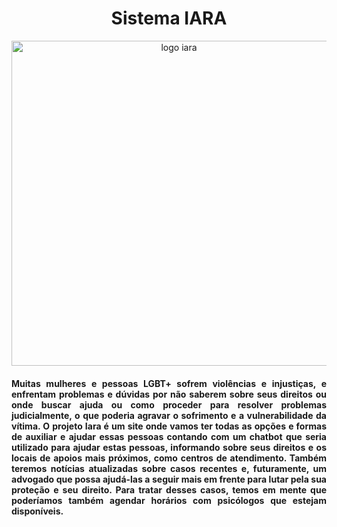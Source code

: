 
<div align="center">
  <h1> Sistema IARA </h1>
  <img src="https://github.com/user-attachments/assets/e457aa1b-8394-4a29-bfcf-20e6082ed119" alt="logo iara" width="520" />
</div>

<div style="text-align: justify; max-width: 600px;">
    <h4>
      Muitas mulheres e pessoas LGBT+ sofrem violências e injustiças, e enfrentam problemas e dúvidas por não saberem sobre seus direitos ou onde buscar ajuda ou como proceder para resolver problemas judicialmente, o que poderia agravar o sofrimento e a vulnerabilidade da vítima. O projeto Iara é um site onde vamos ter todas as opções e formas de auxiliar e ajudar essas pessoas contando com um chatbot que seria utilizado para ajudar estas pessoas, informando sobre seus direitos e os locais de apoios mais próximos, como centros de atendimento. Também teremos notícias atualizadas sobre casos recentes e, futuramente, um advogado que possa ajudá-las a seguir mais em frente para lutar pela sua proteção e seu direito. Para tratar desses casos, temos em mente que poderíamos também agendar horários com psicólogos que estejam disponíveis.
    </h4>
</div>
